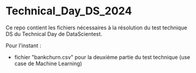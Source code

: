 # Technical_Day_DS_2024

Ce repo contient les fichiers nécessaires à la résolution du test technique DS du Technical Day de DataScientest.

Pour l'instant :
- fichier "bankchurn.csv" pour la deuxième partie du test technique (use case de Machine Learning)
